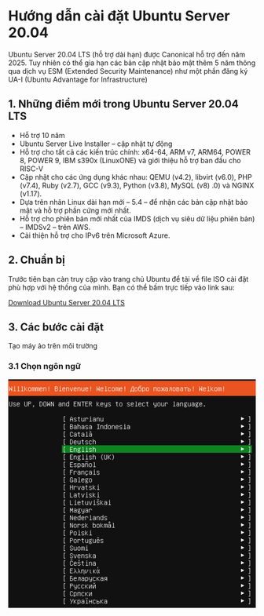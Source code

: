 # Hướng dẫn cài đặt Ubuntu Server 20.04

Ubuntu Server 20.04 LTS (hỗ trợ dài hạn) được Canonical hỗ trợ đến năm 2025. Tuy nhiên có thể gia hạn các bản cập nhật bảo mật thêm 5 năm thông qua dịch vụ ESM (Extended Security Maintenance) như một phần đăng ký UA-I (Ubuntu Advantage for Infrastructure)

## 1. Những điểm mới trong Ubuntu Server 20.04 LTS

- Hỗ trợ 10 năm 
- Ubuntu Server Live Installer – cập nhật tự động
- Hỗ trợ cho tất cả các kiến ​​trúc chính: x64-64, ARM v7, ARM64, POWER 8, POWER 9, IBM s390x (LinuxONE) và giới thiệu hỗ trợ ban đầu cho RISC-V
- Cập nhật cho các ứng dụng khác nhau: QEMU (v4.2), libvirt (v6.0), PHP (v7.4), Ruby (v2.7), GCC (v9.3), Python (v3.8), MySQL (v8) .0) và NGINX (v1.17).
- Dựa trên nhân Linux dài hạn mới – 5.4 – để nhận các bản cập nhật bảo mật và hỗ trợ phần cứng mới nhất.
- Hỗ trợ cho phiên bản mới nhất của IMDS (dịch vụ siêu dữ liệu phiên bản) – IMDSv2 – trên AWS.
- Cải thiện hỗ trợ cho IPv6 trên Microsoft Azure.

## 2. Chuẩn bị

Trước tiên bạn càn truy cập vào trang chủ Ubuntu để tải về file ISO cài đặt phù hợp với hệ thống của mình. Bạn có thể bấm trực tiếp vào link sau: 

[Download Ubuntu Server 20.04 LTS](https://releases.ubuntu.com/20.04/)

## 3. Các bước cài đặt

Tạo máy ảo trên môi trường

### 3.1 Chọn ngôn ngữ
<center>

![](../img/u1.png)

</center>


